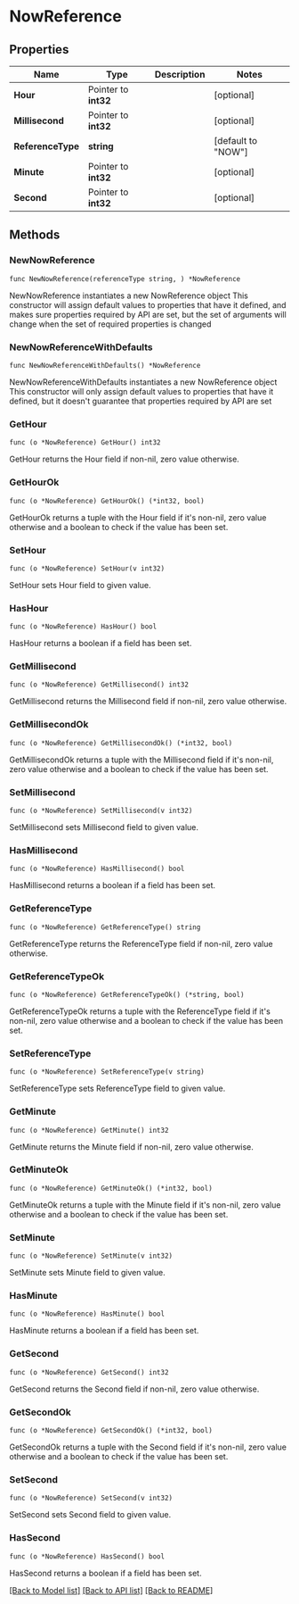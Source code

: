 # NowReference

## Properties

Name | Type | Description | Notes
------------ | ------------- | ------------- | -------------
**Hour** | Pointer to **int32** |  | [optional] 
**Millisecond** | Pointer to **int32** |  | [optional] 
**ReferenceType** | **string** |  | [default to "NOW"]
**Minute** | Pointer to **int32** |  | [optional] 
**Second** | Pointer to **int32** |  | [optional] 

## Methods

### NewNowReference

`func NewNowReference(referenceType string, ) *NowReference`

NewNowReference instantiates a new NowReference object
This constructor will assign default values to properties that have it defined,
and makes sure properties required by API are set, but the set of arguments
will change when the set of required properties is changed

### NewNowReferenceWithDefaults

`func NewNowReferenceWithDefaults() *NowReference`

NewNowReferenceWithDefaults instantiates a new NowReference object
This constructor will only assign default values to properties that have it defined,
but it doesn't guarantee that properties required by API are set

### GetHour

`func (o *NowReference) GetHour() int32`

GetHour returns the Hour field if non-nil, zero value otherwise.

### GetHourOk

`func (o *NowReference) GetHourOk() (*int32, bool)`

GetHourOk returns a tuple with the Hour field if it's non-nil, zero value otherwise
and a boolean to check if the value has been set.

### SetHour

`func (o *NowReference) SetHour(v int32)`

SetHour sets Hour field to given value.

### HasHour

`func (o *NowReference) HasHour() bool`

HasHour returns a boolean if a field has been set.

### GetMillisecond

`func (o *NowReference) GetMillisecond() int32`

GetMillisecond returns the Millisecond field if non-nil, zero value otherwise.

### GetMillisecondOk

`func (o *NowReference) GetMillisecondOk() (*int32, bool)`

GetMillisecondOk returns a tuple with the Millisecond field if it's non-nil, zero value otherwise
and a boolean to check if the value has been set.

### SetMillisecond

`func (o *NowReference) SetMillisecond(v int32)`

SetMillisecond sets Millisecond field to given value.

### HasMillisecond

`func (o *NowReference) HasMillisecond() bool`

HasMillisecond returns a boolean if a field has been set.

### GetReferenceType

`func (o *NowReference) GetReferenceType() string`

GetReferenceType returns the ReferenceType field if non-nil, zero value otherwise.

### GetReferenceTypeOk

`func (o *NowReference) GetReferenceTypeOk() (*string, bool)`

GetReferenceTypeOk returns a tuple with the ReferenceType field if it's non-nil, zero value otherwise
and a boolean to check if the value has been set.

### SetReferenceType

`func (o *NowReference) SetReferenceType(v string)`

SetReferenceType sets ReferenceType field to given value.


### GetMinute

`func (o *NowReference) GetMinute() int32`

GetMinute returns the Minute field if non-nil, zero value otherwise.

### GetMinuteOk

`func (o *NowReference) GetMinuteOk() (*int32, bool)`

GetMinuteOk returns a tuple with the Minute field if it's non-nil, zero value otherwise
and a boolean to check if the value has been set.

### SetMinute

`func (o *NowReference) SetMinute(v int32)`

SetMinute sets Minute field to given value.

### HasMinute

`func (o *NowReference) HasMinute() bool`

HasMinute returns a boolean if a field has been set.

### GetSecond

`func (o *NowReference) GetSecond() int32`

GetSecond returns the Second field if non-nil, zero value otherwise.

### GetSecondOk

`func (o *NowReference) GetSecondOk() (*int32, bool)`

GetSecondOk returns a tuple with the Second field if it's non-nil, zero value otherwise
and a boolean to check if the value has been set.

### SetSecond

`func (o *NowReference) SetSecond(v int32)`

SetSecond sets Second field to given value.

### HasSecond

`func (o *NowReference) HasSecond() bool`

HasSecond returns a boolean if a field has been set.


[[Back to Model list]](../README.md#documentation-for-models) [[Back to API list]](../README.md#documentation-for-api-endpoints) [[Back to README]](../README.md)


